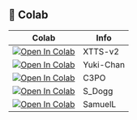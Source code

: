 ## 🦒 Colab

| Colab | Info
| --- | --- |
[![Open In Colab](https://colab.research.google.com/assets/colab-badge.svg)](https://colab.research.google.com/drive/19tZ75nDQi_Nq_9aIEspp5vO3KeMOV3Sc?usp=sharing) | XTTS-v2
[![Open In Colab](https://colab.research.google.com/assets/colab-badge.svg)](https://colab.research.google.com/drive/13NcOU5ZglCjyFo_i1-gd-t_DmNMfOixR?usp=sharing) | Yuki-Chan
[![Open In Colab](https://colab.research.google.com/assets/colab-badge.svg)](https://colab.research.google.com/drive/1FnnhAeb3Pi064dU6AR1hxoKU6m_8mfO3?usp=sharing) | C3PO
[![Open In Colab](https://colab.research.google.com/assets/colab-badge.svg)](https://colab.research.google.com/drive/18-OJrFYwj-xT3RzvYVY_LJ3KR44S2VxK?usp=sharing) | S_Dogg
[![Open In Colab](https://colab.research.google.com/assets/colab-badge.svg)](https://colab.research.google.com/drive/1sHpLCubhFVGoz9FFj0i_UGCCUxdwQ-aJ?usp=sharing) | SamuelL
